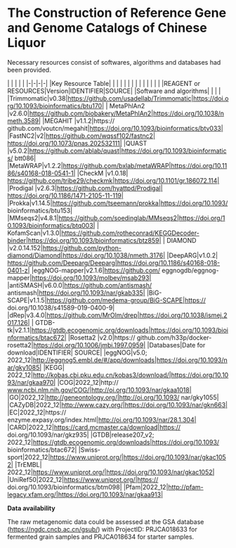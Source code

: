 # The Construction of Reference Gene and Genome Catalogs of Chinese Liquor
Necessary resources consist of softwares, algorithms and databases had been provided.

| | | | | |-|-|-|-| |Key Resource Table| | | | | | | | | | | | | | |REAGENT or RESOURCES|Version|IDENTIFIER|SOURCE| |Software and
algorithms| | | | |Trimmomatic|v0.38|https://github.com/usadellab/Trimmomatic|https://doi.org/10.1093/bioinformatics/btu170| |
MetaPhlAn2 |v2.6.0|https://github.com/biobakery/MetaPhlAn2|https://doi.org/10.1038/nmeth.3589| |MEGAHIT |v1.1.2|https://
github.com/voutcn/megahit|https://doi.org/10.1093/bioinformatics/btv033| |FastNC2|v2|https://github.com/wqssf102/fastnc2|
https://doi.org/10.1073/pnas.202532111| |QUAST |v5.0.2|https://github.com/ablab/quast|https://doi.org/10.1093/bioinformatics/
btt086| |MetaWRAP|v1.2.2|https://github.com/bxlab/metaWRAP|https://doi.org/10.1186/s40168-018-0541-1| |CheckM |v1.0.18|
https://github.com/tribe29/checkmk|https://doi.org/10.1101/gr.186072.114| |Prodigal |v2.6.3|https://github.com/hyattpd/Prodigal|
https://doi.org/10.1186/1471-2105-11-119| |Prokka|v1.14.5|https://github.com/tseemann/prokka|https://doi.org/10.1093/
bioinformatics/btu153| |MMseqs2|v4.8.1|https://github.com/soedinglab/MMseqs2|https://doi.org/10.1093/bioinformatics/btq003| |
KofamScan|v1.3.0|https://github.com/rotheconrad/KEGGDecoder-binder|https://doi.org/10.1093/bioinformatics/btz859| |
DIAMOND |v2.0.14.152|https://github.com/python-diamond/Diamond|https://doi.org/10.1038/nmeth.3176| |DeepARG|v1.0.2|
https://github.com/Deeparg/Deeparg|https://doi.org/10.1186/s40168-018-0401-z| |eggNOG-mapper|v2.1.6|https://github.com/
eggnogdb/eggnog-mapper|https://doi.org/10.1093/molbev/msab293| |antiSMASH|v6.0.0|https://github.com/antismash/
antismash|https://doi.org/10.1093/nar/gkab335| |BiG-SCAPE|v1.1.5|https://github.com/medema-group/BiG-SCAPE|https://
doi.org/10.1038/s41589-019-0400-9| |dRep|v3.4.0|https://github.com/MrOlm/drep|https://doi.org/10.1038/ismej.2017.126| |
GTDB-tk|v2.1.1|https://gtdb.ecogenomic.org/downloads|https://doi.org/10.1093/bioinformatics/btac672| |Rosetta2 |v2.0|https://
github.com/h33p/docker-rosetta2|https://doi.org/10.1006/jmbi.1997.0959| |Databases|Date for download|IDENTIFIER|
SOURCE| |eggNOG|v5.0; 2022_12|http://eggnog5.embl.de/#/app/downloads|https://doi.org/10.1093/nar/gky1085| |KEGG|
2022_12|http://kobas.cbi.pku.edu.cn/kobas3/download/|https://doi.org/10.1093/nar/gkaa970| |COG|2022_12|http://
www.ncbi.nlm.nih.gov/COG/|http://oi.org/10.1093/nar/gkaa1018| |GO|2022_12|http://geneontology.org/|http://oi.org/10.1093/
nar/gky1055| |CAZyDB|2022_12|http://www.cazy.org/|https://doi.org/10.1093/nar/gkn663| |EC|2022_12|https://
enzyme.expasy.org/index.html|http://oi.org/10.1093/nar/28.1.304| |CARD|2022_12|https://card.mcmaster.ca/download|https://
doi.org/10.1093/nar/gkz935| |GTDB|release207_v2; 2022_12|https://gtdb.ecogenomic.org/downloads|https://doi.org/10.1093/
bioinformatics/btac672| |Swiss-sport|2022_12|https://www.uniprot.org/|https://doi.org/10.1093/nar/gkac1052| |TrEMBL|
2022_12|https://www.uniprot.org/|https://doi.org/10.1093/nar/gkac1052| |UniRef50|2022_12|https://www.uniprot.org/|https://
doi.org/10.1093/bioinformatics/btm098| |Pfam|2022_12|http://pfam-legacy.xfam.org/|https://doi.org/10.1093/nar/gkaa913|


**Data availability**

The raw metagenomic data could be assessed at the GSA database (https://ngdc.cncb.ac.cn/gsub/) with ProjectID: PRJCA018633 for fermented grain samples and PRJCA018634 for starter samples.
